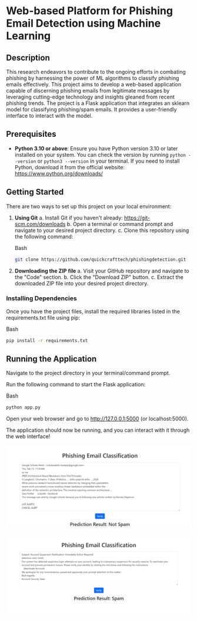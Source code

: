 # Web-based Platform for Phishing Email Detection using Machine Learning
## Description
 This research endeavors to contribute to the ongoing efforts in combating phishing by harnessing the power of ML algorithms to classify phishing emails effectively. This project aims to develop a web-based application capable of discerning phishing emails from legitimate messages by leveraging cutting-edge technology and insights gleaned from recent phishing trends. The project is a Flask application that integrates an sklearn model for classifying phishing/spam emails. It provides a user-friendly interface to interact with the model.

## Prerequisites
* **Python 3.10 or above**: Ensure you have Python version 3.10 or later installed on your system. You can check the version by running `python --version` or `python3 --version` in your terminal. If you need to install Python, download it from the official website: https://www.python.org/downloads/

## Getting Started
There are two ways to set up this project on your local environment:

1. **Using Git**
    a. Install Git if you haven't already: https://git-scm.com/downloads
    b. Open a terminal or command prompt and navigate to your desired project directory.
    c. Clone this repository using the following command:

    Bash
    ```bash
    git clone https://github.com/quickcrafttech/phishingdetection.git
    ```

2. **Downloading the ZIP file**
    a. Visit your GitHub repository and navigate to the "Code" section.
    b. Click the "Download ZIP" button.
    c. Extract the downloaded ZIP file into your desired project directory.

### Installing Dependencies

Once you have the project files, install the required libraries listed in the requirements.txt file using pip:

Bash
```bash
pip install -r requirements.txt
```

## Running the Application

Navigate to the project directory in your terminal/command prompt.

Run the following command to start the Flask application:

Bash
```bash
python app.py
```
Open your web browser and go to http://127.0.0.1:5000 (or localhost:5000).

The application should now be running, and you can interact with it through the web interface!

![Demo run of web based email classification. Text box with sample email and prediction results.](./resources/images/prediction_demo_notspam.webp "Results generated by the web application")

![Demo run of web based email classification. Text box with sample email and prediction results.](./resources/images/prediction_demo_spam.webp "Results generated by the web application")